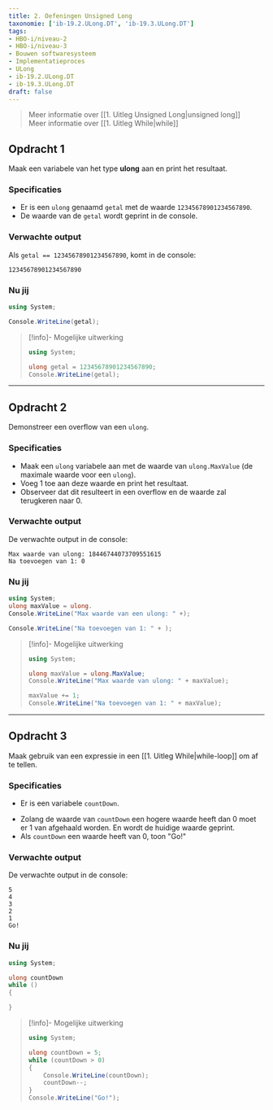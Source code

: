 ```yaml
---
title: 2. Oefeningen Unsigned Long
taxonomie: ['ib-19.2.ULong.DT', 'ib-19.3.ULong.DT']
tags:
- HBO-i/niveau-2
- HBO-i/niveau-3
- Bouwen softwaresysteem
- Implementatieproces
- ULong
- ib-19.2.ULong.DT
- ib-19.3.ULong.DT
draft: false
---
```


> Meer informatie over [[1. Uitleg Unsigned Long|unsigned long]] \
> Meer informatie over [[1. Uitleg While|while]]

## Opdracht 1
Maak een variabele van het type **ulong** aan en print het resultaat.

### Specificaties
- Er is een `ulong` genaamd `getal` met de waarde `12345678901234567890`.
- De waarde van de `getal` wordt geprint in de console.

### Verwachte output
Als `getal == 12345678901234567890`, komt in de console:
```
12345678901234567890
```

### Nu jij
```csharp
using System;

Console.WriteLine(getal);
```

> [!info]- Mogelijke uitwerking
> ``` csharp
> using System;
> 
> ulong getal = 12345678901234567890;
> Console.WriteLine(getal);
> ```

---

## Opdracht 2
Demonstreer een overflow van een `ulong`.

### Specificaties
- Maak een `ulong` variabele aan met de waarde van `ulong.MaxValue` (de maximale waarde voor een `ulong`).
- Voeg 1 toe aan deze waarde en print het resultaat.
- Observeer dat dit resulteert in een overflow en de waarde zal terugkeren naar 0.

### Verwachte output
De verwachte output in de console:
```
Max waarde van ulong: 18446744073709551615
Na toevoegen van 1: 0
```

### Nu jij
```csharp
using System;
ulong maxValue = ulong.
Console.WriteLine("Max waarde van een ulong: " +);

Console.WriteLine("Na toevoegen van 1: " + );
```

> [!info]- Mogelijke uitwerking
> ``` csharp
> using System;
> 
> ulong maxValue = ulong.MaxValue;
> Console.WriteLine("Max waarde van ulong: " + maxValue);
> 
> maxValue += 1;
> Console.WriteLine("Na toevoegen van 1: " + maxValue);
> ```

---

## Opdracht 3
Maak gebruik van een expressie in een [[1. Uitleg While|while-loop]] om af te tellen.

### Specificaties
* Er is een variabele `countDown`.
- Zolang de waarde van `countDown` een hogere waarde heeft dan 0 moet er 1 van afgehaald worden. En wordt de huidige waarde geprint.
- Als `countDown` een waarde heeft van 0, toon "Go!"

### Verwachte output
De verwachte output in de console:
```
5
4
3
2
1
Go!
```

### Nu jij
```csharp
using System;

ulong countDown
while ()
{

}
```

> [!info]- Mogelijke uitwerking
> ``` csharp
> using System;
>
> ulong countDown = 5;
> while (countDown > 0)
> {
>     Console.WriteLine(countDown);
>     countDown--;
> }
> Console.WriteLine("Go!");
> ```
